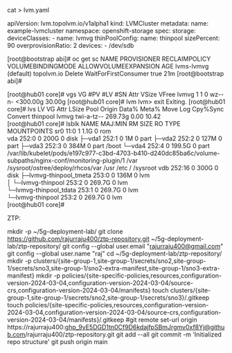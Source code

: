 

cat > lvm.yaml

apiVersion: lvm.topolvm.io/v1alpha1
kind: LVMCluster
metadata:
  name: example-lvmcluster
  namespace: openshift-storage
spec:
  storage:
    deviceClasses:
      - name: lvmvg
        thinPoolConfig:
          name: thinpool
          sizePercent: 90
          overprovisionRatio: 2
        devices:
          - /dev/sdb



[root@bootstrap abi]# oc get sc
NAME                   PROVISIONER   RECLAIMPOLICY   VOLUMEBINDINGMODE      ALLOWVOLUMEEXPANSION   AGE
lvms-lvmvg (default)   topolvm.io    Delete          WaitForFirstConsumer   true                   21m
[root@bootstrap abi]# 


[root@hub01 core]# vgs
  VG    #PV #LV #SN Attr   VSize    VFree 
  lvmvg   1   1   0 wz--n- <300.00g 30.00g
[root@hub01 core]# lvm
lvm> exit
  Exiting.
[root@hub01 core]# lvs
  LV       VG    Attr       LSize   Pool Origin Data%  Meta%  Move Log Cpy%Sync Convert
  thinpool lvmvg twi-a-tz-- 269.73g             0.00   10.42                           
[root@hub01 core]# lsblk 
NAME                   MAJ:MIN RM   SIZE RO TYPE MOUNTPOINTS
sr0                     11:0    1   1.1G  0 rom  
vda                    252:0    0   200G  0 disk 
├─vda1                 252:1    0     1M  0 part 
├─vda2                 252:2    0   127M  0 part 
├─vda3                 252:3    0   384M  0 part /boot
└─vda4                 252:4    0 199.5G  0 part /var/lib/kubelet/pods/e197c977-c3bd-4703-b410-d240dc85ba6c/volume-subpaths/nginx-conf/monitoring-plugin/1
                                                 /var
                                                 /sysroot/ostree/deploy/rhcos/var
                                                 /usr
                                                 /etc
                                                 /
                                                 /sysroot
vdb                    252:16   0   300G  0 disk 
├─lvmvg-thinpool_tmeta 253:0    0   136M  0 lvm  
│ └─lvmvg-thinpool     253:2    0 269.7G  0 lvm  
└─lvmvg-thinpool_tdata 253:1    0 269.7G  0 lvm  
  └─lvmvg-thinpool     253:2    0 269.7G  0 lvm  
[root@hub01 core]# 






ZTP: 

mkdir -p ~/5g-deployment-lab/
git clone https://github.com/rajurraju400/ztp-repository.git ~/5g-deployment-lab/ztp-repository/
git config --global user.email "rajurraju400@gmail.com"
git config --global user.name "raj"
cd ~/5g-deployment-lab/ztp-repository/
mkdir -p clusters/{site-group-1,site-group-1/secrets/sno2,site-group-1/secrets/sno3,site-group-1/sno2-extra-manifest,site-group-1/sno3-extra-manifest}
mkdir -p policies/{site-specific-policies,resources,configuration-version-2024-03-04,configuration-version-2024-03-04/source-crs,configuration-version-2024-03-04/manifests}
touch clusters/{site-group-1,site-group-1/secrets/sno2,site-group-1/secrets/sno3}/.gitkeep
touch policies/{site-specific-policies,resources,configuration-version-2024-03-04,configuration-version-2024-03-04/source-crs,configuration-version-2024-03-04/manifests}/.gitkeep
#git remote set-url origin https://rajurraju400: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@github.com/rajurraju400/ztp-repository.git
git add --all
git commit -m 'Initialized repo structure'
git push origin main
